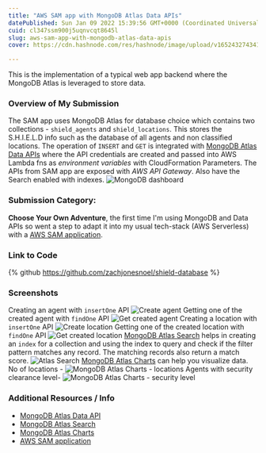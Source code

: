 ```yaml
---
title: "AWS SAM app with MongoDB Atlas Data APIs"
datePublished: Sun Jan 09 2022 15:39:56 GMT+0000 (Coordinated Universal Time)
cuid: cl347ssm900j5uqnvcqt8645l
slug: aws-sam-app-with-mongodb-atlas-data-apis
cover: https://cdn.hashnode.com/res/hashnode/image/upload/v1652432743418/PbpM1Ld_A.png

---
```


This is the implementation of a typical web app backend where the MongoDB Atlas is leveraged to store data.

### Overview of My Submission
The SAM app uses MongoDB Atlas for database choice which contains two collections - `shield_agents` and `shield_locations`. This stores the S.H.I.E.L.D info such as the database of all agents and non classified locations. The operation of `INSERT` and `GET` is integrated with [MongoDB Atlas Data APIs](https://docs.atlas.mongodb.com/api/data-api/) where the API credentials are created and passed into AWS Lambda fns as *environment variables* with CloudFormation Parameters. The APIs from SAM app are exposed with *AWS API Gateway*. Also have the Search enabled with indexes.
![MongoDB dashboard](https://cdn.hashnode.com/res/hashnode/image/upload/v1652432743418/PbpM1Ld_A.png)
 
### Submission Category: 
**Choose Your Own Adventure**, the first time I'm using MongoDB and Data APIs so went a step to adapt it into my usual tech-stack (AWS Serverless) with a [AWS SAM application](https://aws.amazon.com/serverless/sam/). 

### Link to Code
{% github https://github.com/zachjonesnoel/shield-database %}

### Screenshots
Creating an agent with `insertOne` API
![Create agent](https://cdn.hashnode.com/res/hashnode/image/upload/v1652432745020/leXwCNy5Y.png)
Getting one of the created agent with `findOne` API
![Get created agent](https://cdn.hashnode.com/res/hashnode/image/upload/v1652432746639/3SfbrYadW.png)
Creating a location with `insertOne` API
![Create location](https://cdn.hashnode.com/res/hashnode/image/upload/v1652432748304/JWCC4vJbQ.png)
Getting one of the created location with `findOne` API
![Get created location](https://cdn.hashnode.com/res/hashnode/image/upload/v1652432749993/jNWxTiPNn.png)
[MongoDB Atlas Search](https://docs.atlas.mongodb.com/atlas-search/) helps in creating an `index` for a collection and using the index to query and check if the filter pattern matches any record. The matching records also return a match score.
![Atlas Search](https://cdn.hashnode.com/res/hashnode/image/upload/v1652432751951/NSQhjiHzo.png)
[MongoDB Atlas Charts](https://docs.mongodb.com/charts/) can help you visualize data. 
No of locations - 
![MongoDB Atlas Charts - locations](https://cdn.hashnode.com/res/hashnode/image/upload/v1652432753528/uT0TWIjFG.png)
Agents with security clearance level- 
![MongoDB Atlas Charts - security level](https://cdn.hashnode.com/res/hashnode/image/upload/v1652432755080/2wktPzlDP.png)
 

### Additional Resources / Info
+ [MongoDB Atlas Data API](https://docs.atlas.mongodb.com/api/data-api/)
+ [MongoDB Atlas Search](https://docs.atlas.mongodb.com/atlas-search/)
+ [MongoDB Atlas Charts](https://docs.mongodb.com/charts/)
+ [AWS SAM application](https://aws.amazon.com/serverless/sam/)
